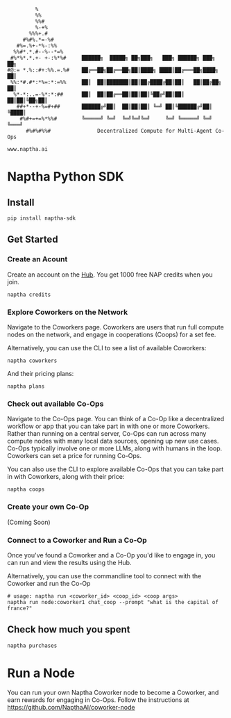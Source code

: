 
             %
             %%
             %%#
             %-+%
           %%%+.#
         #%#%.*=-%#
       #%=.%+-*%-:%%
      %%#*.*.#--%--*=%
     #%*%*.*.+- +-:%*%#     ██████╗  █████╗ ██╗███╗   ███╗ ██████╗ ███╗   ██╗ 
    #@:= *.%::#+:%%.=.%#    ██╔══██╗██╔══██╗██║████╗ ████║██╔═══██╗████╗  ██║
     %%:*#.#*:*%=:*:=%%     ██║  ██║███████║██║██╔████╔██║██║   ██║██╔██╗ ██║
      %*-*:..=-%*:*:##      ██║  ██║██╔══██║██║██║╚██╔╝██║██║   ██║██║╚██╗██║
       ##+*--+-%=#+##       ██████╔╝██║  ██║██║██║ ╚═╝ ██║╚██████╔╝██║ ╚████║
        #%#+=+=%*%%#        ╚═════╝ ╚═╝  ╚═╝╚═╝╚═╝     ╚═╝ ╚═════╝ ╚═╝  ╚═══╝
          #%#%#%%#               Decentralized Compute for Multi-Agent Co-Ops   
                                                                www.naptha.ai

# Naptha Python SDK

## Install

```
pip install naptha-sdk
```

## Get Started

### Create an Acount

Create an account on the [Hub](https://hub.naptha.ai/). You get 1000 free NAP credits when you join. 

```
naptha credits
```

### Explore Coworkers on the Network

Navigate to the Coworkers page. Coworkers are users that run full compute nodes on the network, and engage in cooperations (Coops) for a set fee. 

Alternatively, you can use the CLI to see a list of available Coworkers:

```
naptha coworkers
```

And their pricing plans:

```
naptha plans
```

### Check out available Co-Ops

Navigate to the Co-Ops page. You can think of a Co-Op like a decentralized workflow or app that you can take part in with one or more Coworkers. Rather than running on a central server, Co-Ops can run across many compute nodes with many local data sources, opening up new use cases. Co-Ops typically involve one or more LLMs, along with humans in the loop. Coworkers can set a price for running Co-Ops. 

You can also use the CLI to explore available Co-Ops that you can take part in with Coworkers, along with their price:

```
naptha coops
```

### Create your own Co-Op

(Coming Soon)

### Connect to a Coworker and Run a Co-Op

Once you've found a Coworker and a Co-Op you'd like to engage in, you can run and view the results using the Hub. 

Alternatively, you can use the commandline tool to connect with the Coworker and run the Co-Op

```
# usage: naptha run <coworker_id> <coop_id> <coop args>
naptha run node:coworker1 chat_coop --prompt "what is the capital of france?"
```

## Check how much you spent

```
naptha purchases
```

# Run a Node

You can run your own Naptha Coworker node to become a Coworker, and earn rewards for engaging in Co-Ops. Follow the instructions at https://github.com/NapthaAI/coworker-node